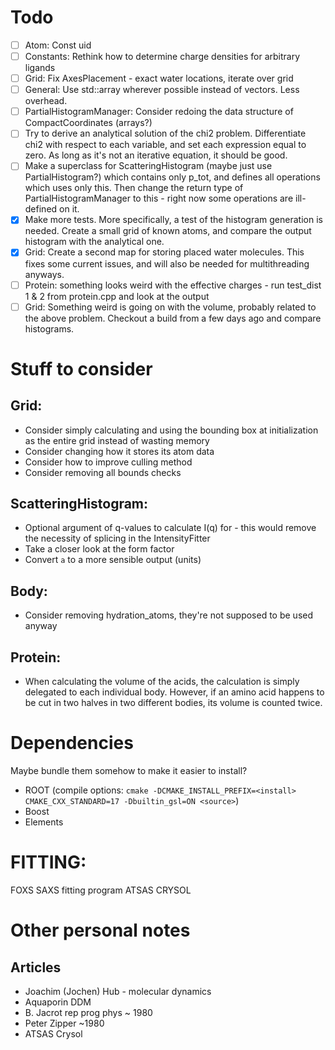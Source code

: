 # Todo
 * [ ] Atom: Const uid 
 * [ ] Constants: Rethink how to determine charge densities for arbitrary ligands
 * [ ] Grid: Fix AxesPlacement - exact water locations, iterate over grid
 * [ ] General: Use std::array wherever possible instead of vectors. Less overhead. 
 * [ ] PartialHistogramManager: Consider redoing the data structure of CompactCoordinates (arrays?)
 * [ ] Try to derive an analytical solution of the chi2 problem. Differentiate chi2 with respect to each variable, and set each expression equal to zero. As long as it's not an iterative equation, it should be good. 
 * [ ] Make a superclass for ScatteringHistogram (maybe just use PartialHistogram?) which contains only p_tot, and defines all operations which uses only this. Then change the return type of PartialHistogramManager to this - right now some operations are ill-defined on it. 
 * [x] Make more tests. More specifically, a test of the histogram generation is needed. Create a small grid of known atoms, and compare the output histogram with the analytical one. 
 * [x] Grid: Create a second map for storing placed water molecules. This fixes some current issues, and will also be needed for multithreading anyways. 
 * [ ] Protein: something looks weird with the effective charges - run test_dist 1 & 2 from protein.cpp and look at the output
 * [ ] Grid: Something weird is going on with the volume, probably related to the above problem. Checkout a build from a few days ago and compare histograms. 

# Stuff to consider
## Grid:
 * Consider simply calculating and using the bounding box at initialization as the entire grid instead of wasting memory
 * Consider changing how it stores its atom data
 * Consider how to improve culling method
 * Consider removing all bounds checks

## ScatteringHistogram:
 * Optional argument of q-values to calculate I(q) for - this would remove the necessity of splicing in the IntensityFitter
 * Take a closer look at the form factor
 * Convert `a` to a more sensible output (units)

## Body:
 * Consider removing hydration_atoms, they're not supposed to be used anyway

## Protein: 
 * When calculating the volume of the acids, the calculation is simply delegated to each individual body. However, if an amino acid happens to be cut in two halves in two different bodies, its volume is counted twice. 

# Dependencies
Maybe bundle them somehow to make it easier to install?
 * ROOT (compile options: `cmake -DCMAKE_INSTALL_PREFIX=<install> CMAKE_CXX_STANDARD=17 -Dbuiltin_gsl=ON <source>`)
 * Boost
 * Elements

# FITTING:
FOXS SAXS fitting program
ATSAS CRYSOL

# Other personal notes
## Articles
 * Joachim (Jochen) Hub - molecular dynamics
 * Aquaporin DDM
 * B. Jacrot rep prog phys ~ 1980
 * Peter Zipper ~1980
 * ATSAS Crysol

